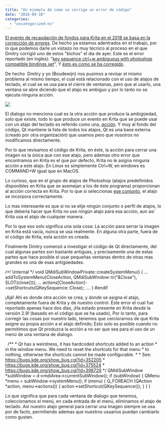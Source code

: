 ```yaml
---
title: "Un ejemplo de como se corrige un error de código"
date: "2018-09-18"
categories: 
  - "uncategorized-es"
---
```


[El evento de recaudación de fondos para Krita en el 2018 se basa en la corrección de errores](https://krita.org). De hecho ya estamos adentrados en el trabajo, por lo que podemos darle un vistazo no muy técnico al proceso en el que Dmitry corrigió uno de estos "bichos" el dia de ayer. Este es el error reportado (en ingles): "[key sequence ctrl+w ambiguous with photoshop compatible bindings set](https://bugs.kde.org/show_bug.cgi?id=398729)", Y [ésto es como se ha corregido](https://phabricator.kde.org/R37:f2f2be209d8d40a5e7df97f6d259e14818355a4c).

De hecho  Dmitry y yo (Boudewijn) nos pusimos a revisar el mismo problema al mismo tiempo, el cual está relacionado con el uso de atajos de teclado, el cual se se usa para el cierre de ventanas, pero que al usarlo, una ventana se abre diciendo que el atajo es ambiguo y por lo tanto no se ejecuta ninguna acción.

[![](/images/posts/2018/ambiguous.png)](/images/posts/2018/ambiguous.png)

El dialogo no menciona cual es la otra acción que produce la ambigüedad, solo que existe, todo lo que produce un evento en Krita que se puede usar con un atajo del teclado es referido como una, [_acción_](http://doc.qt.io/qt-5/qaction.html). Y muy al fondo del código, Qt mantiene la lista de todos los atajos, Qt es una base externa  (creado por otra organización) que usamos pero que nosotros no modificamos directamente.

Por lo que revisamos el código de Krita, en éste, la acción para cerrar una imagen es la única que con ese atajo, pero ademas otro error que encontramos en Krita es el que por defecto, Krita no le asigna ninguna acción a este atajo. En Linux es simplemente Ctrl+W, en windows es COMMAND+W igual que en MacOS.

Lo curioso, que en el grupo de atajos de Photoshop (atajos predefinidos disponibles en Krita que se asemejan a los de éste programa) proporcionan al acción correcta en Krita. Por lo que si seleccionas [ese conjunto](https://docs.krita.org/en/reference_manual/preferences/shortcut_settings.html), el atajo se incorpora correctamente.

Lo mas interesante es que si no se elije ningún conjunto o perfil de atajos, lo que debería hacer que Krita no use ningún atajo para esa acción, aun así Krita usa el atajo de cualquier manera.

Por lo que eso solo significa una sola cosa: La acción para serrar la imagen en Krita está vacía, nunca se usa realmente. En alguna otra parte, fuera de el código de Krita, esta acción es creada.

Finalmente Dmitry comenzó a investigar el código de Qt directamente, del cual algunas partes son bastante antiguas, y precisamente una de estas partes que hace posible el usar pequeñas ventanas dentro de otras mas grandes es una de esas antigüedades.

/\*!
    \\internal
\*/
void QMdiSubWindowPrivate::createSystemMenu()
{
...
    addToSystemMenu(CloseAction, QMdiSubWindow::tr("&Close"), SLOT(close()));
...
    actions\[CloseAction\]->setShortcuts(QKeySequence::Close);
....
}
#endif

¡Ajá! Ahí es donde otra acción se crea, y donde se asigna el atajo, completamente fuera de Krita y de nuestro control. Éste error el cual fue reportado apenas hace dos días, ¡Ha estado presente en Krita desde la versión 2.9! (basado en el código que se ha usado), Por lo tanto, para corregir las cosas por nuestro lado, tenemos que cerciorarnos de que Krita asigne su propia acción a el atajo definido; Esto solo es posible cuando no permitimos que Qt produzca la acción a no ser que sea para el uso de un menú de una ventana de dialogo.

    /\*\*
     \* Qt has a weirdness, it has hardcoded shortcuts added to an action
     \* in the window menu. We need to reset the shortcuts for that menu
     \* to nothing, otherwise the shortcuts cannot be made configurable.
     \*
     \* See: https://bugs.kde.org/show_bug.cgi?id=352205
     \*      https://bugs.kde.org/show_bug.cgi?id=375524
     \*      https://bugs.kde.org/show_bug.cgi?id=398729
     \*/
    QMdiSubWindow \*subWindow = d->mdiArea->currentSubWindow();
    if (subWindow) {
        QMenu \*menu = subWindow->systemMenu();
        if (menu) {
            Q_FOREACH (QAction \*action, menu->actions()) {
                action->setShortcut(QKeySequence());
            }
        }
    }

Lo que significa que para cada ventana de dialogo que tenemos, coleccionamos el menú, en cada entrada de el menú, eliminamos el atajo de teclado. Así nuestro atajo general para cerrar una imagen siempre se usa por de facto, permitiendo ademas que nuestros usuarios puedan cambiarlo como gusten.
